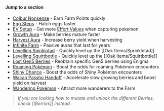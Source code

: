 #### Jump to a section

* [Colbur Nonsense](#nonsense) - Earn Farm Points quickly
* [Egg Steps](#!Hatchery#farmStrats) - Hatch eggs faster
* [EV Setup](#EV) - Get more [Effort Values](#!Pokérus) when capturing pokemon
* [Growth Aura](#growth) - Make berries mature faster
* [Harvest Aura](#harvest) - Increase berry yield when harvesting
* [Infinite Farm](#infinite) - Passive auras that last for years
* [Levelling Spinklotad](#sprinklotad) - Quickly level up the [[Oak Items/Sprinklotad]]
* [Levelling Squirtbottle](#squirtbottle) - Quickly level up the [[Oak Items/Squirtbottle]]
* [Lost Gen5 Berries](#enigma) - Reobtain specific Gen5 berries using Enigma
* [Roaming Pokémon](#roamers) - Boost the odds for roaming Pokémon encounters
* [Shiny Chance](#!Shiny_Chance) - Boost the odds of Shiny Pokémon encounters
* [Wacan Passho Handoff](#handoff) - Accelerate slow growing berries and boost yield on harvest
* [Wandering Pokémon](#wanderers) - Attract more wanderers to the Farm


> _If you are looking how to mutate and unlock the different Berries, check [[Berries]] instead._